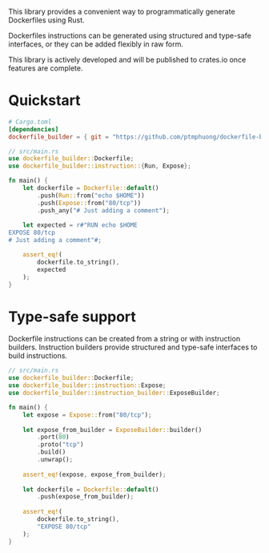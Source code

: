 This library provides a convenient way to programmatically generate Dockerfiles using Rust.

Dockerfiles instructions can be generated using structured and type-safe interfaces, or they can be added flexibly in raw form.

This library is actively developed and will be published to crates.io once features are complete.

# Quickstart

```toml
# Cargo.toml
[dependencies]
dockerfile_builder = { git = "https://github.com/ptmphuong/dockerfile-builder" }
```

```rust
// src/main.rs 
use dockerfile_builder::Dockerfile;
use dockerfile_builder::instruction::{Run, Expose};

fn main() {
    let dockerfile = Dockerfile::default()
        .push(Run::from("echo $HOME"))
        .push(Expose::from("80/tcp"))
        .push_any("# Just adding a comment");
    
    let expected = r#"RUN echo $HOME
EXPOSE 80/tcp
# Just adding a comment"#;

    assert_eq!(
        dockerfile.to_string(),
        expected
    );
}
```

# Type-safe support

Dockerfile instructions can be created from a string or with instruction builders.
Instruction builders provide structured and type-safe interfaces to build instructions.

```rust
// src/main.rs 
use dockerfile_builder::Dockerfile;
use dockerfile_builder::instruction::Expose;
use dockerfile_builder::instruction_builder::ExposeBuilder;

fn main() {
    let expose = Expose::from("80/tcp");
    
    let expose_from_builder = ExposeBuilder::builder()
        .port(80)
        .proto("tcp")
        .build()
        .unwrap();
    
    assert_eq!(expose, expose_from_builder);
    
    let dockerfile = Dockerfile::default()
        .push(expose_from_builder);
      
    assert_eq!(
        dockerfile.to_string(), 
        "EXPOSE 80/tcp"
    );
}
```


